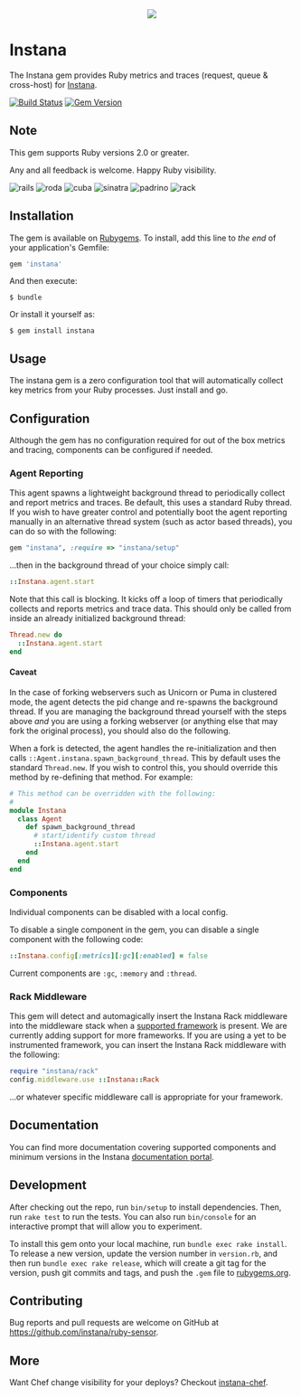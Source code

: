 <div align="center">
<img src="http://www.instana.com/wp-content/uploads/2016/11/Instana-Infrastructure-Map-1-1024x551.png"/>
</div>

# Instana

The Instana gem provides Ruby metrics and traces (request, queue & cross-host) for [Instana](https://www.instana.com/).

[![Build Status](https://travis-ci.org/instana/ruby-sensor.svg?branch=master)](https://travis-ci.org/instana/ruby-sensor)
[![Gem Version](https://badge.fury.io/rb/instana.svg)](https://badge.fury.io/rb/instana)

## Note

This gem supports Ruby versions 2.0 or greater.

Any and all feedback is welcome.  Happy Ruby visibility.

![rails](https://s3.amazonaws.com/instana/rails-logo.jpg)
![roda](https://s3.amazonaws.com/instana/roda-logo.png)
![cuba](https://s3.amazonaws.com/instana/cuba-logo.png)
![sinatra](https://s3.amazonaws.com/instana/sinatra-logo.png)
![padrino](https://s3.amazonaws.com/instana/padrino-logo.png)
![rack](https://s3.amazonaws.com/instana/rack-logo.png)

## Installation

The gem is available on [Rubygems](https://rubygems.org/gems/instana).  To install, add this line to _the end_ of your application's Gemfile:

```ruby
gem 'instana'
```

And then execute:

    $ bundle

Or install it yourself as:

    $ gem install instana

## Usage

The instana gem is a zero configuration tool that will automatically collect key metrics from your Ruby processes.  Just install and go.

## Configuration

Although the gem has no configuration required for out of the box metrics and tracing, components can be configured if needed.

### Agent Reporting

This agent spawns a lightweight background thread to periodically collect and report metrics and traces.  Be default, this uses a standard Ruby thread.  If you wish to have greater control and potentially boot the agent reporting manually in an alternative thread system (such as actor based threads), you can do so with the following:

```Ruby
gem "instana", :require => "instana/setup"
```

...then in the background thread of your choice simply call:

```Ruby
::Instana.agent.start
```

Note that this call is blocking.  It kicks off a loop of timers that periodically collects and reports metrics and trace data.  This should only be called from inside an already initialized background thread:

```Ruby
Thread.new do
  ::Instana.agent.start
end
```

#### Caveat

In the case of forking webservers such as Unicorn or Puma in clustered mode, the agent detects the pid change and re-spawns the background thread.  If you are managing the background thread yourself with the steps above _and_ you are using a forking webserver (or anything else that may fork the original process), you should also do the following.

When a fork is detected, the agent handles the re-initialization and then calls `::Agent.instana.spawn_background_thread`.  This by default uses the standard `Thread.new`.  If you wish to control this, you should override this method by re-defining that method.  For example:

```ruby
# This method can be overridden with the following:
#
module Instana
  class Agent
    def spawn_background_thread
      # start/identify custom thread
      ::Instana.agent.start
    end
  end
end
```

### Components

Individual components can be disabled with a local config.

To disable a single component in the gem, you can disable a single component with the following code:

```Ruby
::Instana.config[:metrics][:gc][:enabled] = false
```
Current components are `:gc`, `:memory` and `:thread`.

### Rack Middleware

This gem will detect and automagically insert the Instana Rack middleware into the middleware stack when a [supported framework](https://instana.atlassian.net/wiki/display/DOCS/Ruby) is present.  We are currently adding support for more frameworks.  If you are using a yet to be instrumented framework, you can insert the Instana Rack middleware with the following:

```Ruby
require "instana/rack"
config.middleware.use ::Instana::Rack
```

...or whatever specific middleware call is appropriate for your framework.

## Documentation

You can find more documentation covering supported components and minimum versions in the Instana [documentation portal](https://instana.atlassian.net/wiki/display/DOCS/Ruby).

## Development

After checking out the repo, run `bin/setup` to install dependencies. Then, run `rake test` to run the tests. You can also run `bin/console` for an interactive prompt that will allow you to experiment.

To install this gem onto your local machine, run `bundle exec rake install`. To release a new version, update the version number in `version.rb`, and then run `bundle exec rake release`, which will create a git tag for the version, push git commits and tags, and push the `.gem` file to [rubygems.org](https://rubygems.org).

## Contributing

Bug reports and pull requests are welcome on GitHub at https://github.com/instana/ruby-sensor.

## More

Want Chef change visibility for your deploys?  Checkout [instana-chef](https://github.com/instana/instana-chef).

